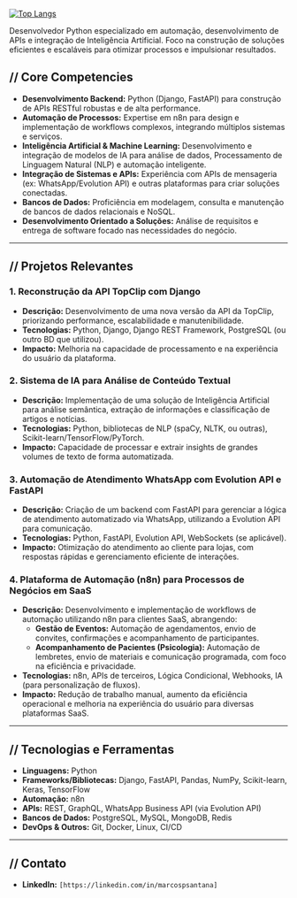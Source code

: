 [![Top Langs](https://github-readme-stats.vercel.app/api/top-langs/?username=MpSantana31&layout=compact&theme=tokyonight&count_private=true)](https://github.com/anuraghazra/github-readme-stats)


Desenvolvedor Python especializado em automação, desenvolvimento de APIs e integração de Inteligência Artificial. Foco na construção de soluções eficientes e escaláveis para otimizar processos e impulsionar resultados.

## // Core Competencies

* **Desenvolvimento Backend:** Python (Django, FastAPI) para construção de APIs RESTful robustas e de alta performance.
* **Automação de Processos:** Expertise em n8n para design e implementação de workflows complexos, integrando múltiplos sistemas e serviços.
* **Inteligência Artificial & Machine Learning:** Desenvolvimento e integração de modelos de IA para análise de dados, Processamento de Linguagem Natural (NLP) e automação inteligente.
* **Integração de Sistemas e APIs:** Experiência com APIs de mensageria (ex: WhatsApp/Evolution API) e outras plataformas para criar soluções conectadas.
* **Bancos de Dados:** Proficiência em modelagem, consulta e manutenção de bancos de dados relacionais e NoSQL.
* **Desenvolvimento Orientado a Soluções:** Análise de requisitos e entrega de software focado nas necessidades do negócio.

---

## // Projetos Relevantes

### 1. Reconstrução da API TopClip com Django
* **Descrição:** Desenvolvimento de uma nova versão da API da TopClip, priorizando performance, escalabilidade e manutenibilidade.
* **Tecnologias:** Python, Django, Django REST Framework, PostgreSQL (ou outro BD que utilizou).
* **Impacto:** Melhoria na capacidade de processamento e na experiência do usuário da plataforma.

### 2. Sistema de IA para Análise de Conteúdo Textual
* **Descrição:** Implementação de uma solução de Inteligência Artificial para análise semântica, extração de informações e classificação de artigos e notícias.
* **Tecnologias:** Python, bibliotecas de NLP (spaCy, NLTK, ou outras), Scikit-learn/TensorFlow/PyTorch.
* **Impacto:** Capacidade de processar e extrair insights de grandes volumes de texto de forma automatizada.

### 3. Automação de Atendimento WhatsApp com Evolution API e FastAPI
* **Descrição:** Criação de um backend com FastAPI para gerenciar a lógica de atendimento automatizado via WhatsApp, utilizando a Evolution API para comunicação.
* **Tecnologias:** Python, FastAPI, Evolution API, WebSockets (se aplicável).
* **Impacto:** Otimização do atendimento ao cliente para lojas, com respostas rápidas e gerenciamento eficiente de interações.

### 4. Plataforma de Automação (n8n) para Processos de Negócios em SaaS
* **Descrição:** Desenvolvimento e implementação de workflows de automação utilizando n8n para clientes SaaS, abrangendo:
    * **Gestão de Eventos:** Automação de agendamentos, envio de convites, confirmações e acompanhamento de participantes.
    * **Acompanhamento de Pacientes (Psicologia):** Automação de lembretes, envio de materiais e comunicação programada, com foco na eficiência e privacidade.
* **Tecnologias:** n8n, APIs de terceiros, Lógica Condicional, Webhooks, IA (para personalização de fluxos).
* **Impacto:** Redução de trabalho manual, aumento da eficiência operacional e melhoria na experiência do usuário para diversas plataformas SaaS.

---

## // Tecnologias e Ferramentas

* **Linguagens:** Python
* **Frameworks/Bibliotecas:** Django, FastAPI, Pandas, NumPy, Scikit-learn, Keras, TensorFlow
* **Automação:** n8n
* **APIs:** REST, GraphQL, WhatsApp Business API (via Evolution API)
* **Bancos de Dados:** PostgreSQL, MySQL, MongoDB, Redis
* **DevOps & Outros:** Git, Docker, Linux, CI/CD

---

## // Contato

* **LinkedIn:** `[https://linkedin.com/in/marcospsantana]`
